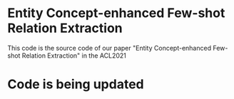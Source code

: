# Entity Concept-enhanced Few-shot Relation Extraction
This code is the source code of our paper "Entity Concept-enhanced Few-shot Relation Extraction" in the ACL2021
# Code is being updated
